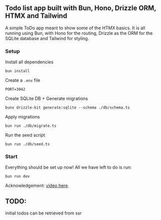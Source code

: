## Todo list app built with Bun, Hono, Drizzle ORM, HTMX and Tailwind 
A simple ToDo app meant to show some of the HTMX basics. It is all running using Bun, with Hono for the routing, Drizzle as the ORM for the SQLite database and Tailwind for styling.

### Setup
Install all dependencies
```
bun install
```
Create a `.env` file
```
PORT=3042
```
Create SQLite DB + Generate migrations
```
bunx drizzle-kit generate:sqlite --schema ./db/schema.ts
```
Apply migrations
```
bun run ./db/migrate.ts 
```
Run the seed script
```
bun run ./db/seed.ts
```

### Start
Everything should be set up now! All we have left to do is run:
```
bun run dev
```

Acknowledgement: [video here](https://youtu.be/arVNHfFCJfU).

## TODO:
initial todos can be retrieved from ssr 